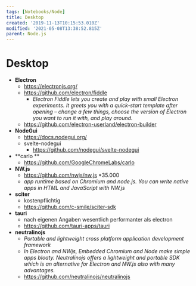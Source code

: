 ```yaml
---
tags: [Notebooks/Node]
title: Desktop
created: '2019-11-13T10:15:53.010Z'
modified: '2021-05-08T13:38:52.815Z'
parent: Node.js
---
```


# Desktop
- **Electron**
  - https://electronjs.org/ 
  - https://github.com/electron/fiddle 
    - *Electron Fiddle lets you create and play with small Electron experiments. It greets you with a quick-start template after opening – change a few things, choose the version of Electron you want to run it with, and play around.*
  - https://github.com/electron-userland/electron-builder
- **NodeGui**
  - https://docs.nodegui.org/
  - svelte-nodegui
    - https://github.com/nodegui/svelte-nodegui
- **carlo **
  - https://github.com/GoogleChromeLabs/carlo
- **NW.js**
  - https://github.com/nwjs/nw.js *35.000
  - *app runtime based on Chromium and node.js. You can write native apps in HTML and JavaScript with NW.js*
- **sciter**
  - kostenpflichtig
  - https://github.com/c-smile/sciter-sdk
- **tauri**
  - nach eigenen Angaben wesentlich performanter als electron
  - https://github.com/tauri-apps/tauri
- **neutralinojs**
  - *Portable and lightweight cross platform application development framework*
  - *In Electron and NWjs, Embedded Chromium and Node make simple apps bloaty. Neutralinojs offers a lightweight and portable SDK which is an alternative for Electron and NW.js also with many advantages.*
  - https://github.com/neutralinojs/neutralinojs
